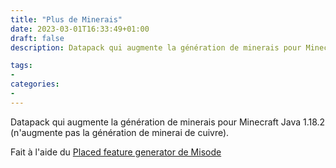 ```yaml
---
title: "Plus de Minerais"
date: 2023-03-01T16:33:49+01:00
draft: false
description: Datapack qui augmente la génération de minerais pour Minecraft Java 1.18.2

tags:
- 
categories:
- 
---
```


Datapack qui augmente la génération de minerais pour Minecraft Java 1.18.2 (n'augmente pas la génération de minerai de cuivre).

Fait à l'aide du [Placed feature generator de Misode](https://misode.github.io/worldgen/placed-feature/)
